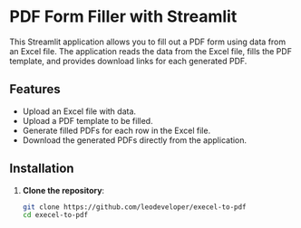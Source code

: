 # PDF Form Filler with Streamlit

This Streamlit application allows you to fill out a PDF form using data from an Excel file. The application reads the data from the Excel file, fills the PDF template, and provides download links for each generated PDF.

## Features

- Upload an Excel file with data.
- Upload a PDF template to be filled.
- Generate filled PDFs for each row in the Excel file.
- Download the generated PDFs directly from the application.

## Installation

1. **Clone the repository**:
   ```bash
   git clone https://github.com/leodeveloper/execel-to-pdf
   cd execel-to-pdf
